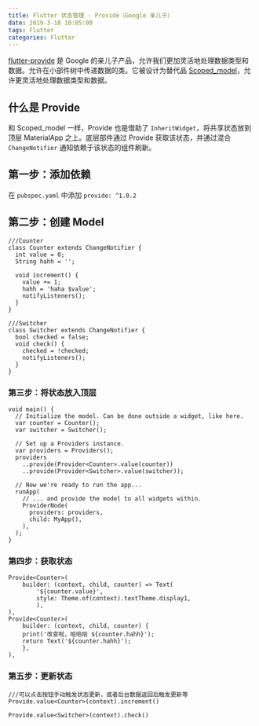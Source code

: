 ```yaml
---
title: Flutter 状态管理 - Provide（Google 亲儿子）
date: 2019-3-18 10:05:00
tags: Flutter
categories: Flutter
---
```


[flutter-provide](https://github.com/google/flutter-provide) 是 Google 的亲儿子产品，允许我们更加灵活地处理数据类型和数据。允许在小部件树中传递数据的类。它被设计为替代品 [Scoped_model](https://github.com/brianegan/scoped_model)，允许更灵活地处理数据类型和数据。

## 什么是 Provide
和 Scoped_model 一样，Provide 也是借助了 `InheritWidget`，将共享状态放到顶层 MaterialApp 之上。底层部件通过 Provide 获取该状态，并通过混合 `ChangeNotifier` 通知依赖于该状态的组件刷新。

## 第一步：添加依赖
在 `pubspec.yaml` 中添加 `provide: ^1.0.2`

## 第二步：创建 Model
```
///Counter
class Counter extends ChangeNotifier {
  int value = 0;
  String hahh = '';

  void increment() {
    value += 1;
    hahh = 'haha $value';
    notifyListeners();
  }
}

///Switcher
class Switcher extends ChangeNotifier {
  bool checked = false;
  void check() {
    checked = !checked;
    notifyListeners();
  }
}
```

### 第三步：将状态放入顶层
```
void main() {
  // Initialize the model. Can be done outside a widget, like here.
  var counter = Counter();
  var switcher = Switcher();

  // Set up a Providers instance.
  var providers = Providers();
  providers
    ..provide(Provider<Counter>.value(counter))
    ..provide(Provider<Switcher>.value(switcher));

  // Now we're ready to run the app...
  runApp(
    // ... and provide the model to all widgets within.
    ProviderNode(
      providers: providers,
      child: MyApp(),
    ),
  );
}
```

### 第四步：获取状态
```
Provide<Counter>(
    builder: (context, child, counter) => Text(
        '${counter.value}',
        style: Theme.of(context).textTheme.display1,
        ),
),
Provide<Counter>(
    builder: (context, child, counter) {
    print('改变啦，哈哈哈 ${counter.hahh}');
    return Text('${counter.hahh}');
    },
),
```

### 第五步：更新状态
```
///可以点击按钮手动触发状态更新，或者后台数据返回后触发更新等
Provide.value<Counter>(context).increment()

Provide.value<Switcher>(context).check()
```